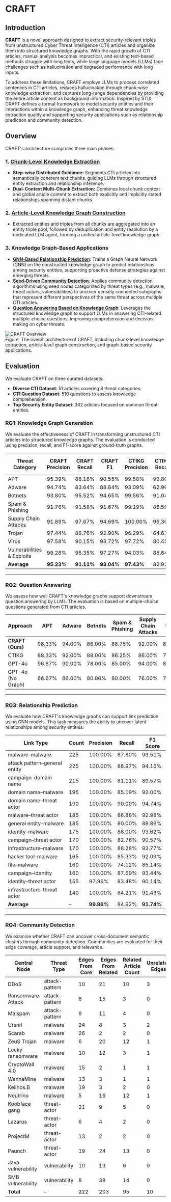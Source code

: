 # CRAFT

## Introduction

**CRAFT** is a novel approach designed to extract security-relevant triples from unstructured Cyber Threat Intelligence (CTI) articles and organize them into structured knowledge graphs. With the rapid growth of CTI articles, manual analysis becomes impractical, and existing text-based methods struggle with long texts, while large language models (LLMs) face challenges such as hallucination and degraded performance with long inputs.

To address these limitations, CRAFT employs LLMs to process correlated sentences in CTI articles, reduces hallucination through chunk-wise knowledge extraction, and captures long-range dependencies by providing the entire article content as background information. Inspired by STIX, CRAFT defines a formal framework to model security entities and their interactions within a knowledge graph, enhancing threat knowledge extraction quality and supporting security applications such as relationship prediction and community detection.

## Overview

CRAFT's architecture comprises three main phases:

### 1. [Chunk-Level Knowledge Extraction](https://github.com/hiddenauthor/CRAFT/tree/main/Knowledge%20Graph%20Construction)
- **Step-wise Distributed Guidance:** Segments CTI articles into semantically coherent text chunks, guiding LLMs through structured entity extraction and relationship inference.
- **Dual-Context Multi-Chunk Extraction:** Combines local chunk context and global article content to extract both explicitly and implicitly stated relationships spanning distant chunks.

### 2. [Article-Level Knowledge Graph Construction](https://github.com/hiddenauthor/CRAFT/tree/main/Knowledge%20Graph%20Construction)
- Extracted entities and triples from all chunks are aggregated into an entity triple pool, followed by deduplication and entity resolution by a dedicated LLM agent, forming a unified article-level knowledge graph.

### 3. Knowledge Graph-Based Applications
- [**GNN-Based Relationship Prediction**](https://github.com/hiddenauthor/CRAFT/tree/main/GNN-Based%20Relationship%20Prediction): Trains a Graph Neural Network (GNN) on the constructed knowledge graph to predict relationships among security entities, supporting proactive defense strategies against emerging threats.
- [**Seed-Driven Community Detection**](https://github.com/hiddenauthor/CRAFT/tree/main/Seed-Driven%20Community%20Detection): Applies community detection algorithms using seed nodes categorized by threat types (e.g., malware, threat actors, vulnerabilities) to uncover densely connected subgraphs that represent different perspectives of the same threat across multiple CTI articles.
- [**Question Answering Based on Knowledge Graph**](https://github.com/hiddenauthor/CRAFT/tree/main/Question%20Answering%20based%20on%20Knowledge%20Graph): Leverages the structured knowledge graph to support LLMs in answering CTI-related multiple-choice questions, improving comprehension and decision-making on cyber threats.

![CRAFT Overview](https://i.imgur.com/Vmbwc7R.png)  
Figure: The overall architecture of CRAFT, including chunk-level knowledge extraction, article-level graph construction, and graph-based security applications.

## Evaluation

We evaluate CRAFT on three curated datasets:
- **Diverse CTI Dataset**: 51 articles covering 8 threat categories.
- **CTI Question Dataset**: 510 questions to assess knowledge comprehension.
- **Top Security Entity Dataset**: 302 articles focused on common threat entities.

### RQ1: Knowledge Graph Generation

We evaluate the effectiveness of CRAFT in transforming unstructured CTI articles into structured knowledge graphs. The evaluation is conducted using precision, recall, and F1-score against ground-truth graphs.

| Threat Category              | CRAFT Precision | CRAFT Recall | CRAFT F1 | CTIKG Precision | CTIKG Recall | CTIKG F1 | GPT-4o Precision | GPT-4o Recall | GPT-4o F1 | Extractor Precision | Extractor Recall | Extractor F1 |
|-----------------------------|-----------------|--------------|----------|------------------|--------------|----------|-------------------|----------------|-----------|-----------------------|-------------------|--------------|
| APT                         | 95.39%          | 86.18%       | 90.55%   | 99.58%           | 92.80%       | 96.07%   | 98.32%            | 89.15%         | 93.51%    | 62.21%                | 46.46%            | 53.19%       |
| Adware                      | 94.74%          | 83.64%       | 88.84%   | 93.09%           | 62.96%       | 75.12%   | 95.16%            | 73.58%         | 82.99%    | 70.79%                | 48.15%            | 57.31%       |
| Botnets                     | 93.80%          | 95.52%       | 94.65%   | 99.56%           | 91.04%       | 95.11%   | 100.00%           | 83.58%         | 91.06%    | 61.47%                | 54.55%            | 57.80%       |
| Spam & Phishing             | 91.76%          | 91.58%       | 91.67%   | 99.19%           | 86.59%       | 92.46%   | 99.12%            | 72.63%         | 83.83%    | 61.86%                | 50.51%            | 55.61%       |
| Supply Chain Attacks        | 91.89%          | 97.67%       | 94.69%   | 100.00%          | 96.30%       | 98.11%   | 96.43%            | 86.79%         | 91.36%    | 80.19%                | 34.04%            | 47.79%       |
| Trojan                      | 97.44%          | 88.76%       | 92.90%   | 96.29%           | 64.61%       | 77.33%   | 93.68%            | 68.75%         | 79.30%    | 52.03%                | 43.64%            | 47.47%       |
| Virus                       | 97.58%          | 90.15%       | 93.72%   | 97.72%           | 80.45%       | 88.25%   | 97.98%            | 69.12%         | 81.06%    | 67.20%                | 53.68%            | 59.68%       |
| Vulnerabilities & Exploits  | 99.28%          | 95.35%       | 97.27%   | 94.03%           | 88.64%       | 91.25%   | 100.00%           | 87.80%         | 93.51%    | 53.12%                | 71.74%            | 61.04%       |
| **Average**                 | **95.23%**      | **91.11%**   | **93.04%** | **97.43%**       | 82.92%       | 89.21%   | 97.59%            | 78.93%         | 87.08%    | 63.61%                | 50.34%            | 54.99%       |

---

### RQ2: Question Answering

We assess how well CRAFT's knowledge graphs support downstream question answering by LLMs. The evaluation is based on multiple-choice questions generated from CTI articles.

| Approach               | APT     | Adware  | Botnets | Spam & Phishing | Supply Chain Attacks | Trojan  | Virus   | Vulns & Exploits | **Average** |
|------------------------|---------|---------|---------|------------------|------------------------|---------|---------|-------------------|-------------|
| **CRAFT (Ours)**       | 98.33%  | 94.00%  | 86.00%  | 88.75%           | 92.00%                 | 86.00%  | 95.00%  | 86.00%            | **90.40%**  |
| CTIKG                  | 88.33%  | 92.00%  | 88.00%  | 86.25%           | 86.00%                 | 79.00%  | 91.67%  | 88.00%            | 86.60%      |
| GPT-4o                 | 96.67%  | 90.00%  | 78.00%  | 85.00%           | 94.00%                 | 85.00%  | 88.33%  | 88.00%            | 87.80%      |
| GPT-4o (No Graph)      | 66.67%  | 86.00%  | 80.00%  | 80.00%           | 76.00%                 | 75.00%  | 81.67%  | 78.00%            | 77.60%      |

---

### RQ3: Relationship Prediction

We evaluate how CRAFT's knowledge graphs can support link prediction using GNN models. This task measures the ability to uncover latent relationships among security entities.

| Link Type                         | Count | Precision | Recall  | F1 Score |
|----------------------------------|-------|-----------|---------|----------|
| malware–malware                 | 225   | 100.00%   | 87.80%  | 93.51%   |
| attack pattern–general entity   | 225   | 100.00%   | 88.97%  | 94.16%   |
| campaign–domain name            | 215   | 100.00%   | 81.11%  | 89.57%   |
| domain name–malware             | 195   | 100.00%   | 85.19%  | 92.00%   |
| domain name–threat actor        | 190   | 100.00%   | 90.00%  | 94.74%   |
| malware–threat actor            | 185   | 100.00%   | 86.88%  | 92.98%   |
| general entity–malware          | 185   | 100.00%   | 80.00%  | 88.89%   |
| identity–malware                | 175   | 100.00%   | 88.00%  | 93.62%   |
| campaign–threat actor           | 170   | 100.00%   | 82.76%  | 90.57%   |
| infrastructure–malware          | 170   | 100.00%   | 88.28%  | 93.77%   |
| hacker tool–malware             | 165   | 100.00%   | 85.33%  | 92.09%   |
| file–malware                    | 160   | 100.00%   | 74.12%  | 85.14%   |
| campaign–identity               | 160   | 100.00%   | 87.69%  | 93.44%   |
| identity–threat actor           | 155   | 97.96%    | 83.48%  | 90.14%   |
| infrastructure–threat actor     | 140   | 100.00%   | 84.21%  | 91.43%   |
| **Average**                     | –     | **99.86%**| 84.92%  | **91.74%**|

---

### RQ4: Community Detection

We examine whether CRAFT can uncover cross-document semantic clusters through community detection. Communities are evaluated for their edge coverage, article support, and relevance.

| Central Node        | Threat Type   | Edges From Core | Edges From Related | Related Article Count | Unrelated Edges |
|---------------------|---------------|------------------|---------------------|------------------------|------------------|
| DDoS                | attack-pattern| 10               | 21                  | 10                     | 3                |
| Ransomware Attack   | attack-pattern| 8                | 15                  | 3                      | 0                |
| Malspam             | attack-pattern| 9                | 11                  | 4                      | 0                |
| Ursnif              | malware       | 24               | 8                   | 3                      | 2                |
| Scarab              | malware       | 26               | 2                   | 2                      | 0                |
| ZeuS Trojan         | malware       | 6                | 20                  | 12                     | 1                |
| Locky ransomware    | malware       | 10               | 12                  | 3                      | 1                |
| CryptoWall 4.0      | malware       | 15               | 2                   | 1                      | 1                |
| WannaMine           | malware       | 13               | 3                   | 1                      | 1                |
| Kelihos.B           | malware       | 19               | 3                   | 2                      | 0                |
| Neutrino            | malware       | 5                | 16                  | 12                     | 1                |
| Koobface gang       | threat-actor  | 21               | 9                   | 5                      | 0                |
| Lazarus             | threat-actor  | 6                | 4                   | 2                      | 0                |
| ProjectM            | threat-actor  | 13               | 2                   | 2                      | 0                |
| Paunch              | threat-actor  | 19               | 24                  | 13                     | 0                |
| Java vulnerability  | vulnerability | 10               | 13                  | 6                      | 0                |
| SMB vulnerability   | vulnerability | 8                | 38                  | 14                     | 0                |
| **Total**           | –             | 222              | 203                 | 95                     | 10               |
